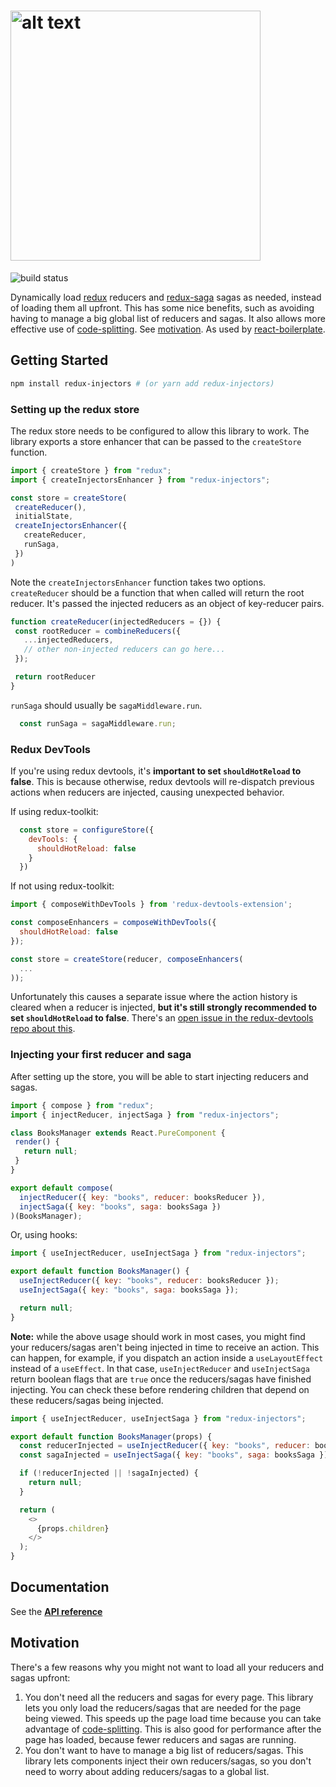# <img src="https://raw.githubusercontent.com/react-boilerplate/redux-injectors/3d1e0d2be038bc710c5f319ca680dd6a1e88d5e8/img/logo.svg?sanitize=true" alt="alt text" width="400"></img>
<img src="https://travis-ci.org/react-boilerplate/redux-injectors.svg?branch=master" alt="build status"></img>

Dynamically load [redux](https://redux.js.org/) reducers and [redux-saga](https://redux-saga.js.org/) sagas as needed, instead of loading them all upfront. This has some nice benefits, such as avoiding having to manage a big global list of reducers and sagas. It also allows more effective use of [code-splitting](https://webpack.js.org/guides/code-splitting/). See [motivation](#Motivation). As used by [react-boilerplate](https://github.com/react-boilerplate/react-boilerplate).

## Getting Started
```bash
npm install redux-injectors # (or yarn add redux-injectors)
```

### Setting up the redux store
The redux store needs to be configured to allow this library to work. The library exports a store enhancer that can be passed to the `createStore` function.
```js
import { createStore } from "redux";
import { createInjectorsEnhancer } from "redux-injectors";

const store = createStore(
 createReducer(),
 initialState,
 createInjectorsEnhancer({
   createReducer,
   runSaga,
 })
)
```

Note the `createInjectorsEnhancer` function takes two options. `createReducer` should be a function that when called will return the root reducer. It's passed the injected reducers as an object of key-reducer pairs.

```js
function createReducer(injectedReducers = {}) {
 const rootReducer = combineReducers({
   ...injectedReducers,
   // other non-injected reducers can go here...
 });

 return rootReducer
}
```

`runSaga` should usually be `sagaMiddleware.run`. 

```js
  const runSaga = sagaMiddleware.run;
```

### Redux DevTools
If you're using redux devtools, it's **important to set `shouldHotReload` to false**.  This is because otherwise, redux devtools will re-dispatch previous actions when reducers are injected, causing unexpected behavior.

If using redux-toolkit:
```js
  const store = configureStore({
    devTools: {
      shouldHotReload: false
    }
  })
```

If not using redux-toolkit:
```js
import { composeWithDevTools } from 'redux-devtools-extension';

const composeEnhancers = composeWithDevTools({
  shouldHotReload: false
});

const store = createStore(reducer, composeEnhancers(
  ...
));
```

Unfortunately this causes a separate issue where the action history is cleared when a reducer is injected, **but it's still strongly recommended to set `shouldHotReload` to false**.  There's an [open issue in the redux-devtools repo about this](https://github.com/reduxjs/redux-devtools/issues/378).

### Injecting your first reducer and saga
After setting up the store, you will be able to start injecting reducers and sagas.
```js
import { compose } from "redux";
import { injectReducer, injectSaga } from "redux-injectors";

class BooksManager extends React.PureComponent {
 render() {
   return null;
 }
}

export default compose(
  injectReducer({ key: "books", reducer: booksReducer }),
  injectSaga({ key: "books", saga: booksSaga })
)(BooksManager);

```

Or, using hooks:
```js
import { useInjectReducer, useInjectSaga } from "redux-injectors";

export default function BooksManager() {
  useInjectReducer({ key: "books", reducer: booksReducer });
  useInjectSaga({ key: "books", saga: booksSaga });

  return null;
}
```

**Note:** while the above usage should work in most cases, you might find your reducers/sagas aren't being injected in time to receive an action.  This can happen, for example, if you dispatch an action inside a `useLayoutEffect` instead of a `useEffect`.  In that case, `useInjectReducer` and `useInjectSaga` return boolean flags that are `true` once the reducers/sagas have finished injecting.  You can check these before rendering children that depend on these reducers/sagas being injected.

```js
import { useInjectReducer, useInjectSaga } from "redux-injectors";

export default function BooksManager(props) {
  const reducerInjected = useInjectReducer({ key: "books", reducer: booksReducer });
  const sagaInjected = useInjectSaga({ key: "books", saga: booksSaga });

  if (!reducerInjected || !sagaInjected) {
    return null;
  }

  return (
    <>
      {props.children}
    </>
  );
}
```


## Documentation
See the [**API reference**](docs/api.md)

## Motivation
There's a few reasons why you might not want to load all your reducers and sagas upfront:
1. You don't need all the reducers and sagas for every page. This library lets you only load the reducers/sagas that are needed for the page being viewed. This speeds up the page load time because you can take advantage of [code-splitting](https://webpack.js.org/guides/code-splitting/).  This is also good for performance after the page has loaded, because fewer reducers and sagas are running. 
2. You don't want to have to manage a big list of reducers/sagas. This library lets components inject their own reducers/sagas, so you don't need to worry about adding reducers/sagas to a global list.
